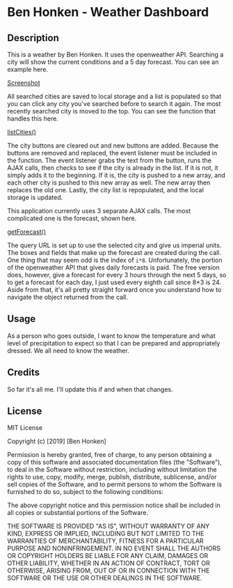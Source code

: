 # Ben Honken - Weather Dashboard

## Description

This is a weather by Ben Honken.  It uses the openweather API.  Searching a city will show the current conditions and a 5 day forecast.  You can see an example here.  

[Screenshot](assets/images/screenshot.png)

All searched cities are saved to local storage and a list is populated so that you can click any city you've searched before to search it again.  The most recently searched city is moved to the top.  You can see the function that handles this here.

[listCities()](assets/images/listCities.png)

The city buttons are cleared out and new buttons are added.  Because the buttons are removed and replaced, the event listener must be included in the function.  The event listener grabs the text from the button, runs the AJAX calls, then checks to see if the city is already in the list.  If it is not, it simply adds it to the beginning.  If it is, the city is pushed to a new array, and each other city is pushed to this new array as well.  The new array then replaces the old one.  Lastly, the city list is repopulated, and the local storage is updated.  

This application currently uses 3 separate AJAX calls.  The most complicated one is the forecast, shown here.

[getForecast()](assets/images/getForecast.png)

The query URL is set up to use the selected city and give us imperial units.  The boxes and fields that make up the forecast are created during the call.  One thing that may seem odd is the index of `i*8`.  Unfortunately, the portion of the openweather API that gives daily forecasts is paid.  The free version does, however, give a forecast for every 3 hours through the next 5 days, so to get a forecast for each day, I just used every eighth call since 8*3 is 24.  Aside from that, it's all pretty straight forward once you understand how to navigate the object returned from the call. 



## Usage

As a person who goes outside, I want to know the temperature and what level of precipitation to expect so that I can be prepared and appropriately dressed.  We all need to know the weather.

## Credits

So far it's all me.  I'll update this if and when that changes.

## License

MIT License

Copyright (c) [2019] [Ben Honken]

Permission is hereby granted, free of charge, to any person obtaining a copy
of this software and associated documentation files (the "Software"), to deal
in the Software without restriction, including without limitation the rights
to use, copy, modify, merge, publish, distribute, sublicense, and/or sell
copies of the Software, and to permit persons to whom the Software is
furnished to do so, subject to the following conditions:

The above copyright notice and this permission notice shall be included in all
copies or substantial portions of the Software.

THE SOFTWARE IS PROVIDED "AS IS", WITHOUT WARRANTY OF ANY KIND, EXPRESS OR
IMPLIED, INCLUDING BUT NOT LIMITED TO THE WARRANTIES OF MERCHANTABILITY,
FITNESS FOR A PARTICULAR PURPOSE AND NONINFRINGEMENT. IN NO EVENT SHALL THE
AUTHORS OR COPYRIGHT HOLDERS BE LIABLE FOR ANY CLAIM, DAMAGES OR OTHER
LIABILITY, WHETHER IN AN ACTION OF CONTRACT, TORT OR OTHERWISE, ARISING FROM,
OUT OF OR IN CONNECTION WITH THE SOFTWARE OR THE USE OR OTHER DEALINGS IN THE
SOFTWARE.

